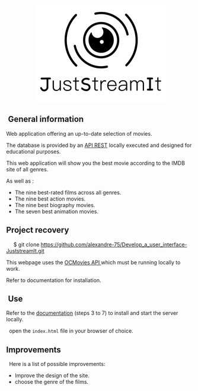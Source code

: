 <p align="center">
  <img src="https://github.com/alexandre-75/Develop_a_user_interface-JuststreamIt/blob/main/Picture/16004298163529_P5.png" alt="logo-light" />
</p>

##  General information

Web application offering an up-to-date selection of movies.  

The database is provided by an [API REST](https://github.com/OpenClassrooms-Student-Center/OCMovies-API-EN-FR) locally executed and designed for educational purposes.

This web application will show you the best movie according to the IMDB site of all genres.

As well as :
- The nine best-rated films across all genres.
- The nine best action movies.
- The nine best biography movies.
- The seven best animation movies.


## Project recovery

     $ git clone https://github.com/alexandre-75/Develop_a_user_interface-JuststreamIt.git

This webpage uses the [ OCMovies API ](https://github.com/OpenClassrooms-Student-Center/OCMovies-API-EN-FR) which must be running locally to work.

Refer to documentation for installation.


##  Use

Refer to the [documentation](https://github.com/OpenClassrooms-Student-Center/OCMovies-API-EN-FR#option-2-installation-and-execution-without-pipenv-using-venv-and-pip)
(steps 3 to 7) to install and start the server locally.

  open the `index.html` file in your browser of choice.
  
  
  
## Improvements
 
Here is a list of possible improvements:
- Improve the design of the site.
- choose the genre of the films. 
